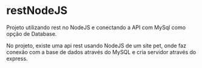 # restNodeJS
Projeto utilizando rest no NodeJS e conectando a API com MySql como opção de Database.

No projeto, existe uma api rest usando NodeJS de um site pet, onde faz conexão com a base de dados através do
MySQL e cria servidor através do express.
